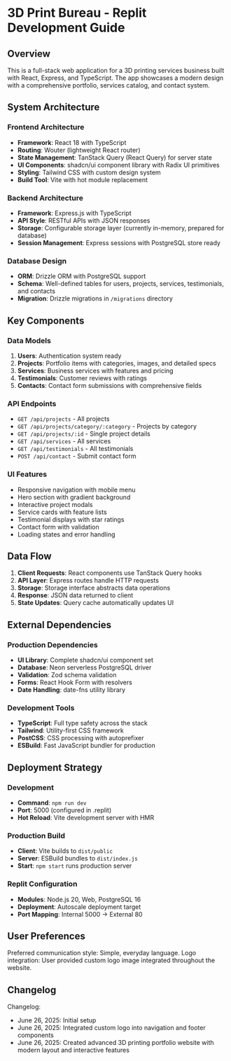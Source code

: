 # 3D Print Bureau - Replit Development Guide

## Overview

This is a full-stack web application for a 3D printing services business built with React, Express, and TypeScript. The app showcases a modern design with a comprehensive portfolio, services catalog, and contact system.

## System Architecture

### Frontend Architecture
- **Framework**: React 18 with TypeScript
- **Routing**: Wouter (lightweight React router)
- **State Management**: TanStack Query (React Query) for server state
- **UI Components**: shadcn/ui component library with Radix UI primitives
- **Styling**: Tailwind CSS with custom design system
- **Build Tool**: Vite with hot module replacement

### Backend Architecture
- **Framework**: Express.js with TypeScript
- **API Style**: RESTful APIs with JSON responses
- **Storage**: Configurable storage layer (currently in-memory, prepared for database)
- **Session Management**: Express sessions with PostgreSQL store ready

### Database Design
- **ORM**: Drizzle ORM with PostgreSQL support
- **Schema**: Well-defined tables for users, projects, services, testimonials, and contacts
- **Migration**: Drizzle migrations in `/migrations` directory

## Key Components

### Data Models
1. **Users**: Authentication system ready
2. **Projects**: Portfolio items with categories, images, and detailed specs
3. **Services**: Business services with features and pricing
4. **Testimonials**: Customer reviews with ratings
5. **Contacts**: Contact form submissions with comprehensive fields

### API Endpoints
- `GET /api/projects` - All projects
- `GET /api/projects/category/:category` - Projects by category
- `GET /api/projects/:id` - Single project details
- `GET /api/services` - All services
- `GET /api/testimonials` - All testimonials
- `POST /api/contact` - Submit contact form

### UI Features
- Responsive navigation with mobile menu
- Hero section with gradient background
- Interactive project modals
- Service cards with feature lists
- Testimonial displays with star ratings
- Contact form with validation
- Loading states and error handling

## Data Flow

1. **Client Requests**: React components use TanStack Query hooks
2. **API Layer**: Express routes handle HTTP requests
3. **Storage**: Storage interface abstracts data operations
4. **Response**: JSON data returned to client
5. **State Updates**: Query cache automatically updates UI

## External Dependencies

### Production Dependencies
- **UI Library**: Complete shadcn/ui component set
- **Database**: Neon serverless PostgreSQL driver
- **Validation**: Zod schema validation
- **Forms**: React Hook Form with resolvers
- **Date Handling**: date-fns utility library

### Development Tools
- **TypeScript**: Full type safety across the stack
- **Tailwind**: Utility-first CSS framework
- **PostCSS**: CSS processing with autoprefixer
- **ESBuild**: Fast JavaScript bundler for production

## Deployment Strategy

### Development
- **Command**: `npm run dev`
- **Port**: 5000 (configured in .replit)
- **Hot Reload**: Vite development server with HMR

### Production Build
- **Client**: Vite builds to `dist/public`
- **Server**: ESBuild bundles to `dist/index.js`
- **Start**: `npm start` runs production server

### Replit Configuration
- **Modules**: Node.js 20, Web, PostgreSQL 16
- **Deployment**: Autoscale deployment target
- **Port Mapping**: Internal 5000 → External 80

## User Preferences

Preferred communication style: Simple, everyday language.
Logo integration: User provided custom logo image integrated throughout the website.

## Changelog

Changelog:
- June 26, 2025: Initial setup
- June 26, 2025: Integrated custom logo into navigation and footer components
- June 26, 2025: Created advanced 3D printing portfolio website with modern layout and interactive features